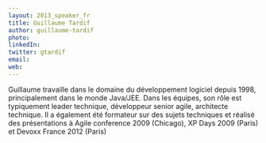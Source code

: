 ```yaml
---
layout: 2013_speaker_fr
title: Guillaume Tardif
author: guillaume-tardif
photo: 
linkedIn: 
twitter: gtardif
email: 
web: 
---
```


Guillaume travaille dans le domaine du développement logiciel depuis 1998, principalement dans le monde Java/JEE. Dans les équipes, son rôle est typiquement leader technique, développeur senior agile, architecte technique. Il a également été formateur sur des sujets techniques et réalisé des présentations à Agile conference 2009 (Chicago), XP Days 2009 (Paris) et Devoxx France 2012 (Paris)